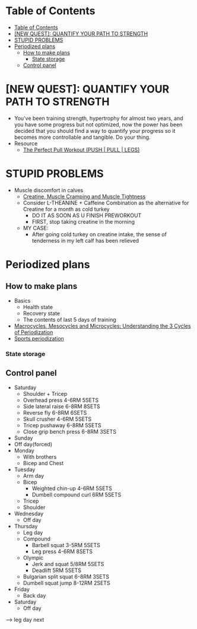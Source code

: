 # Table of Contents
- [Table of Contents](#table-of-contents)
- [\[NEW QUEST\]: QUANTIFY YOUR PATH TO STRENGTH](#new-quest-quantify-your-path-to-strength)
- [STUPID PROBLEMS](#stupid-problems)
- [Periodized plans](#periodized-plans)
  - [How to make plans](#how-to-make-plans)
    - [State storage](#state-storage)
  - [Control panel](#control-panel)

# \[NEW QUEST\]: QUANTIFY YOUR PATH TO STRENGTH
- You've been training strength, hypertrophy for almost two years, and you have some progress but not optimized, now the power has been decided that you should find a way to quantify your progress so it becomes more controllable and tangible. Do your thing.
- Resource
  - [The Perfect Pull Workout (PUSH | PULL | LEGS)](https://www.youtube.com/watch?v=IOl42YpK_Es)

# STUPID PROBLEMS
- Muscle discomfort in calves
  - [Creatine, Muscle Cramping and Muscle Tightness](http://www.andersenchiro.com/Creatine,%20Muscle%20Cramping%20and%20Muscle%20Tightness.htm)
  - Consider L-THEANINE + Caffeine Combination as the alternative for Creatine for a month as cold turkey 
    - DO IT AS SOON AS U FINISH PREWORKOUT
    - FIRST, stop taking creatine in the morning
  - MY CASE:
    - After going cold turkey on creatine intake, the sense of tenderness in my left calf has been relieved

# Periodized plans
## How to make plans
- Basics
  - Health state
  - Recovery state
  - The contents of last 5 days of training
- [Macrocycles, Mesocycles and Microcycles: Understanding the 3 Cycles of Periodization](https://www.trainingpeaks.com/blog/macrocycles-mesocycles-and-microcycles-understanding-the-3-cycles-of-periodization/#:~:text=A%20mesocycle%20refers%20to%20a,usually%20a%20week%20of%20training.)
- [Sports periodization](https://en.wikipedia.org/wiki/Sports_periodization#:~:text=The%20microcycle%20is%20generally%20up,representing%20a%20year%20or%20two.)
### State storage
## Control panel
- Saturday
  - Shoulder + Tricep
  - Overhead press 4-6RM 5SETS
  - Side lateral raise 6-8RM 8SETS
  - Reverse fly 6-8RM 6SETS
  - Skull crusher 4-6RM 5SETS
  - Tricep pushaway 6-8RM 5SETS
  - Close grip bench press 6-8RM 3SETS
- Sunday
 -  Off day(forced)
- Monday
  - With brothers
  - Bicep and Chest
- Tuesday
  - Arm day
  - Bicep
    - Weighted chin-up 4-6RM 5SETS
    - Dumbell compound curl 6RM 5SETS
  - Tricep
  - Shoulder
- Wednesday
  - Off day
- Thursday 
  - Leg day
  - Compound
    - Barbell squat 3-5RM 5SETS
    - Leg press 4-6RM 8SETS
  - Olympic
    - Jerk and squat 5/8RM 5SETS
    - Deadlift 5RM 5SETS
  - Bulgarian split squat 6-8RM 3SETS
  - Dumbell squat jump 8-12RM 2SETS
- Friday
  - Back day
- Saturday
  - Off day

--> leg day next